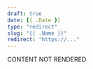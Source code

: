 ```yaml
---
draft: true
date: {{ .Date }}
type: "redirect"
slug: "{{ .Name }}"
redirect: "https://..."
---
```

CONTENT NOT RENDERED
